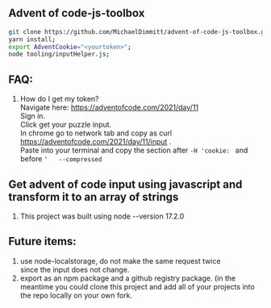 ## Advent of code-js-toolbox
```bash
git clone https://github.com/MichaelDimmitt/advent-of-code-js-toolbox.git;
yarn install;
export AdventCookie="<yourtoken>";
node tooling/inputHelper.js;
```

## FAQ:
1) How do I get my token?<br/>
Navigate here: https://adventofcode.com/2021/day/11<br/>
Sign in.<br/>
Click get your puzzle input.<br/>
In chrome go to network tab and copy as curl https://adventofcode.com/2021/day/11/input .<br/>
Paste into your terminal and copy the section after `-H 'cookie: ` and before `'   --compressed`


## Get advent of code input using javascript and transform it to an array of strings
1) This project was built using node --version 17.2.0


## Future items:
1) use node-localstorage, do not make the same request twice<br/>since the input does not change.
2) export as an npm package and a github registry package. (in the meantime you could clone this project and add all of your projects into the repo locally on your own fork.
